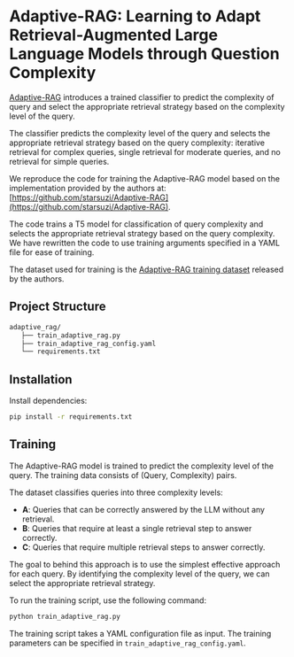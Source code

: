 # Adaptive-RAG: Learning to Adapt Retrieval-Augmented Large Language Models through Question Complexity

[Adaptive-RAG](https://arxiv.org/abs/2403.14403) introduces a trained classifier to predict the complexity of query and select the appropriate retrieval strategy based on the complexity level of the query.

The classifier predicts the complexity level of the query and selects the appropriate retrieval strategy based on the query complexity: iterative retrieval for complex queries, single retrieval for moderate queries, and no retrieval for simple queries.

We reproduce the code for training the Adaptive-RAG model based on the implementation provided by the authors at: [https://github.com/starsuzi/Adaptive-RAG](https://github.com/starsuzi/Adaptive-RAG).

The code trains a T5 model for classification of query complexity and selects the appropriate retrieval strategy based on the query complexity. We have rewritten the code to use training arguments specified in a YAML file for ease of training.

The dataset used for training is the [Adaptive-RAG training dataset](train.json) released by the authors.

## Project Structure

```bash
adaptive_rag/
   ├── train_adaptive_rag.py
   ├── train_adaptive_rag_config.yaml
   └── requirements.txt
```

## Installation

Install dependencies:

```bash
pip install -r requirements.txt
```

## Training

The Adaptive-RAG model is trained to predict the complexity level of the query. The training data consists of (Query, Complexity) pairs.

The dataset classifies queries into three complexity levels:  

- **A**: Queries that can be correctly answered by the LLM without any retrieval.  
- **B**: Queries that require at least a single retrieval step to answer correctly.  
- **C**: Queries that require multiple retrieval steps to answer correctly.

The goal to behind this approach is to use the simplest effective approach for each query. By identifying the complexity level of the query, we can select the appropriate retrieval strategy.

To run the training script, use the following command:

```bash
python train_adaptive_rag.py
```

The training script takes a YAML configuration file as input. The training parameters can be specified in `train_adaptive_rag_config.yaml`.
